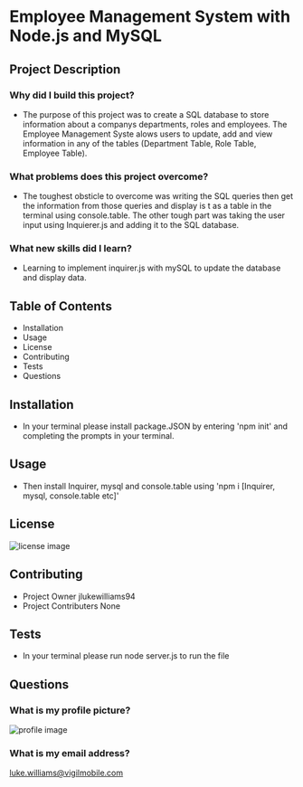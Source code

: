 # Employee Management System with Node.js and MySQL 
## Project Description
### Why did I build this project?
* The purpose of this project was to create a SQL  database to store information about a companys departments, roles and employees. The Employee Management Syste alows users to update, add and view information in any of the tables (Department Table, Role Table, Employee Table).  
### What problems does this project overcome?
* The toughest obsticle to overcome was writing the SQL queries then get the information from those queries and display is t as a table in the terminal using console.table. The other tough part was taking the user input using Inquierer.js and adding it to the SQL database.
### What new skills did I learn?
* Learning to implement inquirer.js with mySQL to update the database and display data.  
## Table of Contents
* Installation
* Usage
* License
* Contributing
* Tests
* Questions
## Installation
* In your terminal please install package.JSON by entering 'npm init' and completing the prompts in your terminal.
## Usage
* Then install Inquirer, mysql and console.table using 'npm i [Inquirer, mysql, console.table etc]'
## License
![license image](https://img.shields.io/badge/License-None-brightgreen)
## Contributing
* Project Owner
jlukewilliams94
* Project Contributers
None
## Tests
* In your terminal please run node server.js to run the file
## Questions
### What is my profile picture?
![profile image](https://avatars1.githubusercontent.com/u/59854275?v=4)
### What is my email address?
luke.williams@vigilmobile.com
